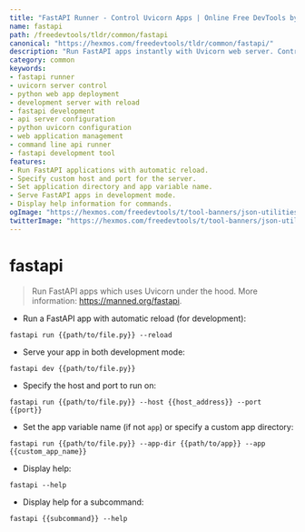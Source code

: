 ```yaml
---
title: "FastAPI Runner - Control Uvicorn Apps | Online Free DevTools by Hexmos"
name: fastapi
path: /freedevtools/tldr/common/fastapi
canonical: "https://hexmos.com/freedevtools/tldr/common/fastapi/"
description: "Run FastAPI apps instantly with Uvicorn web server. Control host, port, and app directory for development and production. Free online tool, no registration required."
category: common
keywords:
- fastapi runner
- uvicorn server control
- python web app deployment
- development server with reload
- fastapi development
- api server configuration
- python uvicorn configuration
- web application management
- command line api runner
- fastapi development tool
features:
- Run FastAPI applications with automatic reload.
- Specify custom host and port for the server.
- Set application directory and app variable name.
- Serve FastAPI apps in development mode.
- Display help information for commands.
ogImage: "https://hexmos.com/freedevtools/t/tool-banners/json-utilities-banner.png"
twitterImage: "https://hexmos.com/freedevtools/t/tool-banners/json-utilities-banner.png"
---
```


# fastapi

> Run FastAPI apps which uses Uvicorn under the hood.
> More information: <https://manned.org/fastapi>.

- Run a FastAPI app with automatic reload (for development):

`fastapi run {{path/to/file.py}} --reload`

- Serve your app in both development mode:

`fastapi dev {{path/to/file.py}}`

- Specify the host and port to run on:

`fastapi run {{path/to/file.py}} --host {{host_address}} --port {{port}}`

- Set the app variable name (if not `app`) or specify a custom app directory:

`fastapi run {{path/to/file.py}} --app-dir {{path/to/app}} --app {{custom_app_name}}`

- Display help:

`fastapi --help`

- Display help for a subcommand:

`fastapi {{subcommand}} --help`
